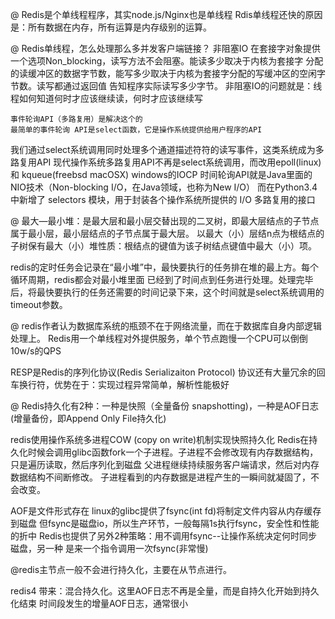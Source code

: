 @ Redis是个单线程程序，其实node.js/Nginx也是单线程
 Rdis单线程还快的原因是：所有数据在内存，所有运算是内存级别的运算。

@ Redis单线程，怎么处理那么多并发客户端链接？
    非阻塞IO  在套接字对象提供一个选项Non_blocking，读写方法不会阻塞。能读多少取决于内核为套接字
分配的读缓冲区的数据字节数，能写多少取决于内核为套接字分配的写缓冲区的空闲字节数。读写都通过返回值
告知程序实际读写多少字节。
    非阻塞IO的问题就是：线程如何知道何时才应该继续读，何时才应该继续写

    事件轮询API（多路复用）是解决这个的
    最简单的事件轮询 API是select函数，它是操作系统提供给用户程序的API
我们通过select系统调用同时处理多个通道描述符符的读写事件，这类系统成为多路复用API
现代操作系统多路复用API不再是select系统调用，而改用epoll(linux)和 kqueue(freebsd macOSX) 
windows的IOCP
    时间轮询API就是Java里面的NIO技术（Non-blocking I/O，在Java领域，也称为New I/O）
    而在Python3.4 中新增了 selectors 模块，用于封装各个操作系统所提供的 I/O 多路复用的接口

@
最大—最小堆：是最大层和最小层交替出现的二叉树，即最大层结点的子节点属于最小层，最小层结点的子节点属于最大层。 以最大（小）层结n点为根结点的子树保有最大（小）堆性质：根结点的键值为该子树结点键值中最大（小）项。

redis的定时任务会记录在“最小堆”中，最快要执行的任务排在堆的最上方。每个循环周期，redis都会对最小堆里面
已经到了时间点到任务进行处理。处理完毕后，将最快要执行的任务还需要的时间记录下来，这个时间就是select系统调用的
timeout参数。

@ redis作者认为数据库系统的瓶颈不在于网络流量，而在于数据库自身内部逻辑处理上。
Redis用一个单线程对外提供服务，单个节点跑慢一个CPU可以倒倒10w/s的QPS

RESP是Redis的序列化协议(Redis Serializaiton Protocol)
协议还有大量冗余的回车换行符，优势在于：实现过程异常简单，解析性能极好

@ Redis持久化有2种：一种是快照（全量备份 snapshotting)，一种是AOF日志(增量备份，即Append Only File持久化)

redis使用操作系统多进程COW (copy on write)机制实现快照持久化
Redis在持久化时候会调用glibc函数fork一个子进程。子进程不会修改现有内存数据结构，只是遍历读取，然后序列化到磁盘
父进程继续持续服务客户端请求，然后对内存数据结构不间断修改。
子进程看到的内存数据是进程产生的一瞬间就凝固了，不会改变。

AOF是文件形式存在
linux的glibc提供了fsync(int fd)将制定文件内容从内存缓存到磁盘
但fsync是磁盘io，所以生产环节，一般每隔1s执行fsync，安全性和性能的折中
Redis也提供了另外2种策略：用不调用fsync--让操作系统决定何时同步磁盘，另一种
是来一个指令调用一次fsync(非常慢)


@redis主节点一般不会进行持久化，主要在从节点进行。

redis4 带来：混合持久化。这里AOF日志不再是全量，而是自持久化开始到持久化结束
时间段发生的增量AOF日志，通常很小













